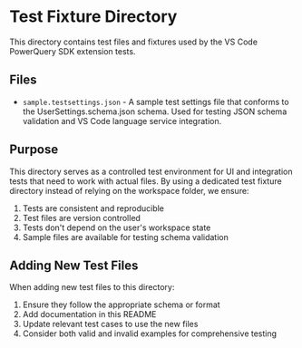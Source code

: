 # Test Fixture Directory

This directory contains test files and fixtures used by the VS Code PowerQuery SDK extension tests.

## Files

-   `sample.testsettings.json` - A sample test settings file that conforms to the UserSettings.schema.json schema. Used for testing JSON schema validation and VS Code language service integration.

## Purpose

This directory serves as a controlled test environment for UI and integration tests that need to work with actual files. By using a dedicated test fixture directory instead of relying on the workspace folder, we ensure:

1. Tests are consistent and reproducible
2. Test files are version controlled
3. Tests don't depend on the user's workspace state
4. Sample files are available for testing schema validation

## Adding New Test Files

When adding new test files to this directory:

1. Ensure they follow the appropriate schema or format
2. Add documentation in this README
3. Update relevant test cases to use the new files
4. Consider both valid and invalid examples for comprehensive testing
